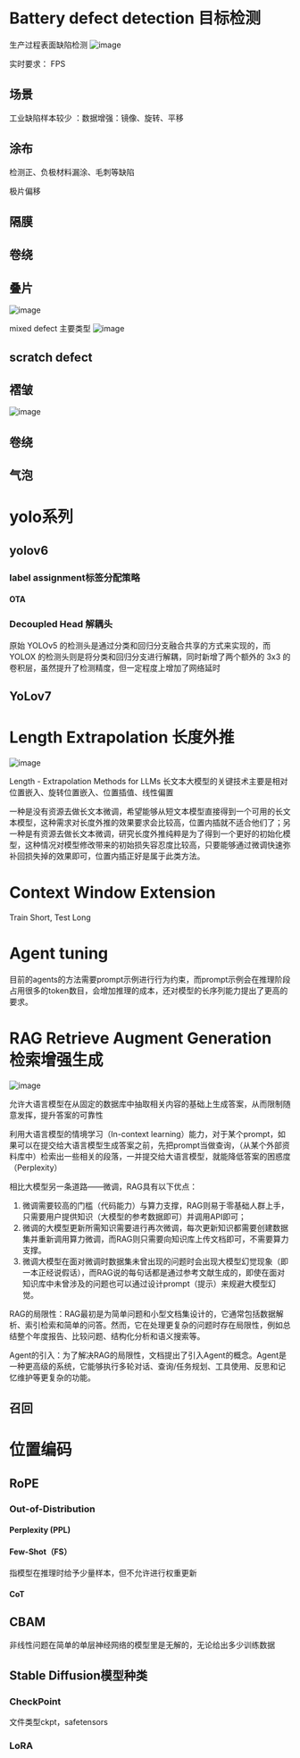 # Battery defect detection 目标检测



生产过程表面缺陷检测
![image](https://github.com/zhang-mickey/battery-defect-detection-CV/assets/145342600/71a3b8c7-b070-4d42-a1d6-865dcc2dbf07)

实时要求： FPS 

## 场景
工业缺陷样本较少 ：数据增强：镜像、旋转、平移 




## 涂布
检测正、负极材料漏涂、毛刺等缺陷

极片偏移

## 隔膜

## 卷绕 
## 叠片
![image](https://github.com/zhang-mickey/retinanet-CV/assets/145342600/74bf6264-ab1a-4a0d-9e5d-e648103446c9)

mixed defect
主要类型 
![image](https://github.com/zhang-mickey/retinanet-CV/assets/145342600/8633c509-ad66-47eb-9dbe-2613e8e96d00)


## scratch defect

## 褶皱
![image](https://github.com/zhang-mickey/retinanet-CV/assets/145342600/a1cd0f5a-d880-45c3-beb3-43c77956ffe2)

## 卷绕
## 气泡 

# yolo系列

## yolov6

### label assignment标签分配策略
#### OTA
### Decoupled Head 解耦头
原始 YOLOv5 的检测头是通过分类和回归分支融合共享的方式来实现的，而 YOLOX 的检测头则是将分类和回归分支进行解耦，同时新增了两个额外的 3x3 的卷积层，虽然提升了检测精度，但一定程度上增加了网络延时
## YoLov7

# Length Extrapolation 长度外推
![image](https://github.com/zhang-mickey/retinanet-CV/assets/145342600/79ee682a-4721-448b-a1c9-b85ece60d110)

Length - Extrapolation Methods for LLMs
长文本大模型的关键技术主要是相对位置嵌入、旋转位置嵌入、位置插值、线性偏置

一种是没有资源去做长文本微调，希望能够从短文本模型直接得到一个可用的长文本模型，这种需求对长度外推的效果要求会比较高，位置内插就不适合他们了；另一种是有资源去做长文本微调，研究长度外推纯粹是为了得到一个更好的初始化模型，这种情况对模型修改带来的初始损失容忍度比较高，只要能够通过微调快速弥补回损失掉的效果即可，位置内插正好是属于此类方法。
# Context Window Extension
Train Short, Test Long
# Agent tuning
目前的agents的方法需要prompt示例进行行为约束，而prompt示例会在推理阶段占用很多的token数目，会增加推理的成本，还对模型的长序列能力提出了更高的要求。

# RAG Retrieve Augment Generation 检索增强生成
![image](https://github.com/zhang-mickey/retinanet-medical-CV/assets/145342600/d3692c8e-15bd-4d0f-9807-1d8bfb2594bc)

允许大语言模型在从固定的数据库中抽取相关内容的基础上生成答案，从而限制随意发挥，提升答案的可靠性

利用大语言模型的情境学习（In-context learning）能力，对于某个prompt，如果可以在提交给大语言模型生成答案之前，先把prompt当做查询，（从某个外部资料库中）检索出一些相关的段落，一并提交给大语言模型，就能降低答案的困惑度（Perplexity）

相比大模型另一条道路——微调，RAG具有以下优点：
1. 微调需要较高的门槛（代码能力）与算力支撑，RAG则易于零基础人群上手，只需要用户提供知识（大模型的参考数据即可）并调用API即可；
2. 微调的大模型更新所需知识需要进行再次微调，每次更新知识都需要创建数据集并重新调用算力微调，而RAG则只需要向知识库上传文档即可，不需要算力支撑。
3. 微调大模型在面对微调时数据集未曾出现的问题时会出现大模型幻觉现象（即一本正经说假话），而RAG说的每句话都是通过参考文献生成的，即使在面对知识库中未曾涉及的问题也可以通过设计prompt（提示）来规避大模型幻觉。

RAG的局限性：RAG最初是为简单问题和小型文档集设计的，它通常包括数据解析、索引检索和简单的问答。然而，它在处理更复杂的问题时存在局限性，例如总结整个年度报告、比较问题、结构化分析和语义搜索等。

Agent的引入：为了解决RAG的局限性，文档提出了引入Agent的概念。Agent是一种更高级的系统，它能够执行多轮对话、查询/任务规划、工具使用、反思和记忆维护等更复杂的功能。
## 召回

# 位置编码
## RoPE

### Out-of-Distribution


#### Perplexity (PPL)



#### Few-Shot（FS）
指模型在推理时给予少量样本，但不允许进行权重更新
#### CoT


## 
## CBAM 


非线性问题在简单的单层神经网络的模型里是无解的，无论给出多少训练数据
## Stable Diffusion模型种类

### CheckPoint 
文件类型ckpt，safetensors
### LoRA


